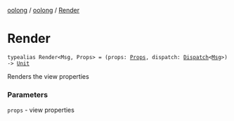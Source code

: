[oolong](../index.md) / [oolong](index.md) / [Render](./-render.md)

# Render

`typealias Render<Msg, Props> = (props: `[`Props`](-render.md#Props)`, dispatch: `[`Dispatch`](-dispatch.md)`<`[`Msg`](-render.md#Msg)`>) -> `[`Unit`](https://kotlinlang.org/api/latest/jvm/stdlib/kotlin/-unit/index.html)

Renders the view properties

### Parameters

`props` - view properties